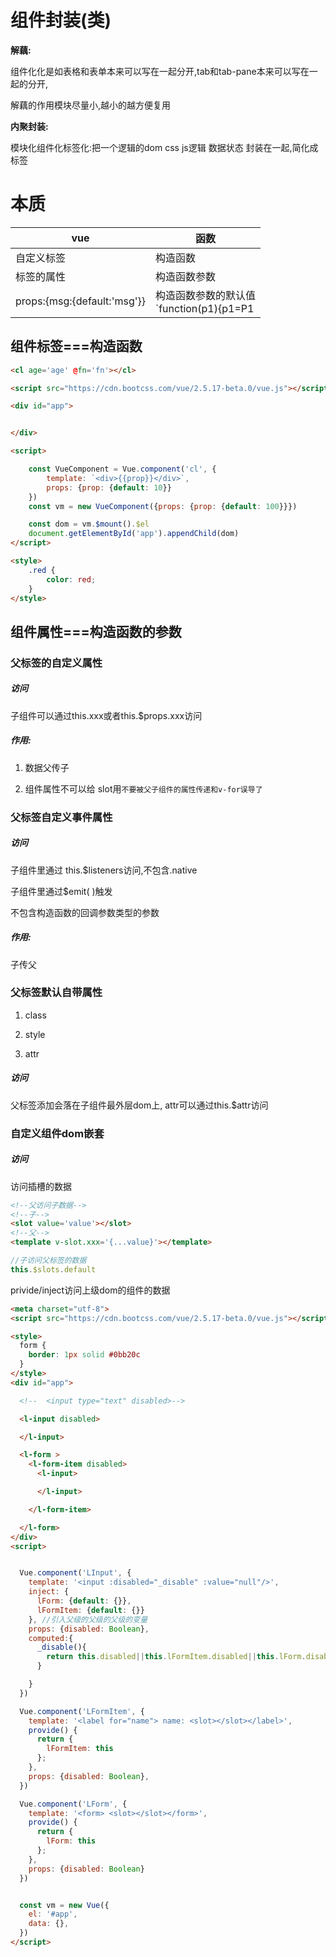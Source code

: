 
# 组件封装(类)

**解藕:**

组件化化是如表格和表单本来可以写在一起分开,tab和tab-pane本来可以写在一起的分开,

解藕的作用模块尽量小,越小的越方便复用

**内聚封装:**

模块化组件化标签化:把一个逻辑的dom  css  js逻辑  数据状态 封装在一起,简化成标签
# 本质

| vue                         | 函数                                                      |
| --------------------------- | --------------------------------------------------------- |
| 自定义标签                  | 构造函数                                                      |
| 标签的属性                  | 构造函数参数                                                  |
| props:{msg:{default:'msg'}} | 构造函数参数的默认值<br />`function(p1){p1=P1||defultValue }` |

## 组件标签===构造函数
```html
<cl age='age' @fn='fn'></cl>
```

```html
<script src="https://cdn.bootcss.com/vue/2.5.17-beta.0/vue.js"></script>

<div id="app">


</div>

<script>

    const VueComponent = Vue.component('cl', {
        template: `<div>{{prop}}</div>`,
        props: {prop: {default: 10}}
    })
    const vm = new VueComponent({props: {prop: {default: 100}}})

    const dom = vm.$mount().$el
    document.getElementById('app').appendChild(dom)
</script>

<style>
    .red {
        color: red;
    }
</style>

```

##  组件属性===构造函数的参数

### 父标签的自定义属性

##### 访问

子组件可以通过this.xxx或者this.$props.xxx访问

##### 作用:

   1. 数据父传子  

   2. 组件属性不可以给 slot用`不要被父子组件的属性传递和v-for误导了`

### 父标签自定义事件属性

##### 访问

子组件里通过 this.$listeners访问,不包含.native

子组件里通过$emit( )触发

不包含构造函数的回调参数类型的参数 

##### 作用:

子传父

### 父标签默认自带属性

1. class

2. style

3. attr

##### 访问

父标签添加会落在子组件最外层dom上, attr可以通过this.$attr访问
### 自定义组件dom嵌套

##### 访问

访问插槽的数据

```html
<!--父访问子数据-->
<!--子-->
<slot value='value'></slot>
<!--父-->
<template v-slot.xxx='{...value}'></template>

```

```js
//子访问父标签的数据
this.$slots.default
```

privide/inject访问上级dom的组件的数据

```html
<meta charset="utf-8">
<script src="https://cdn.bootcss.com/vue/2.5.17-beta.0/vue.js"></script>

<style>
  form {
    border: 1px solid #0bb20c
  }
</style>
<div id="app">

  <!--  <input type="text" disabled>-->

  <l-input disabled>

  </l-input>

  <l-form >
    <l-form-item disabled>
      <l-input>

      </l-input>

    </l-form-item>

  </l-form>
</div>
<script>


  Vue.component('LInput', {
    template: '<input :disabled="_disable" :value="null"/>',
    inject: {
      lForm: {default: {}},
      lFormItem: {default: {}}
    }, //引入父级的父级的父级的变量
    props: {disabled: Boolean},
    computed:{
      _disable(){
        return this.disabled||this.lFormItem.disabled||this.lForm.disabled
      }

    }
  })

  Vue.component('LFormItem', {
    template: '<label for="name"> name: <slot></slot></label>',
    provide() {
      return {
        lFormItem: this
      };
    },
    props: {disabled: Boolean},
  })

  Vue.component('LForm', {
    template: '<form> <slot></slot></form>',
    provide() {
      return {
        lForm: this
      };
    },
    props: {disabled: Boolean}
  })


  const vm = new Vue({
    el: '#app',
    data: {},
  })
</script>

```



